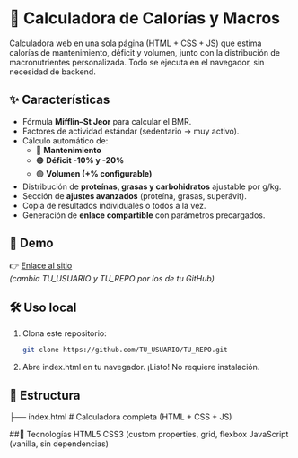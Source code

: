 # 🧮 Calculadora de Calorías y Macros

Calculadora web en una sola página (HTML + CSS + JS) que estima calorías de mantenimiento, déficit y volumen, junto con la distribución de macronutrientes personalizada. Todo se ejecuta en el navegador, sin necesidad de backend.

## ✨ Características
- Fórmula **Mifflin–St Jeor** para calcular el BMR.
- Factores de actividad estándar (sedentario → muy activo).
- Cálculo automático de:
  - 🔵 **Mantenimiento**
  - 🟠 **Déficit -10% y -20%**
  - 🟢 **Volumen (+% configurable)**
- Distribución de **proteínas, grasas y carbohidratos** ajustable por g/kg.
- Sección de **ajustes avanzados** (proteína, grasas, superávit).
- Copia de resultados individuales o todos a la vez.
- Generación de **enlace compartible** con parámetros precargados.

## 🚀 Demo
👉 [Enlace al sitio](https://TU_USUARIO.github.io/TU_REPO/)  
*(cambia TU_USUARIO y TU_REPO por los de tu GitHub)*

## 🛠️ Uso local
1. Clona este repositorio:
   ```bash
   git clone https://github.com/TU_USUARIO/TU_REPO.git
2. Abre index.html en tu navegador.
¡Listo! No requiere instalación.

## 📂 Estructura
├── index.html   # Calculadora completa (HTML + CSS + JS)

##📖 Tecnologías
HTML5
CSS3 (custom properties, grid, flexbox
JavaScript (vanilla, sin dependencias)



